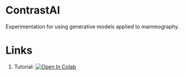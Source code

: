 # ContrastAI
Experimentation for using generative models applied to mammography.

# Links

01. Tutorial: [![Open In Colab](https://colab.research.google.com/assets/colab-badge.svg)](https://colab.research.google.com/github/BouncyButton/ContrastAI/blob/main/notebooks/tutorial.ipynb)

